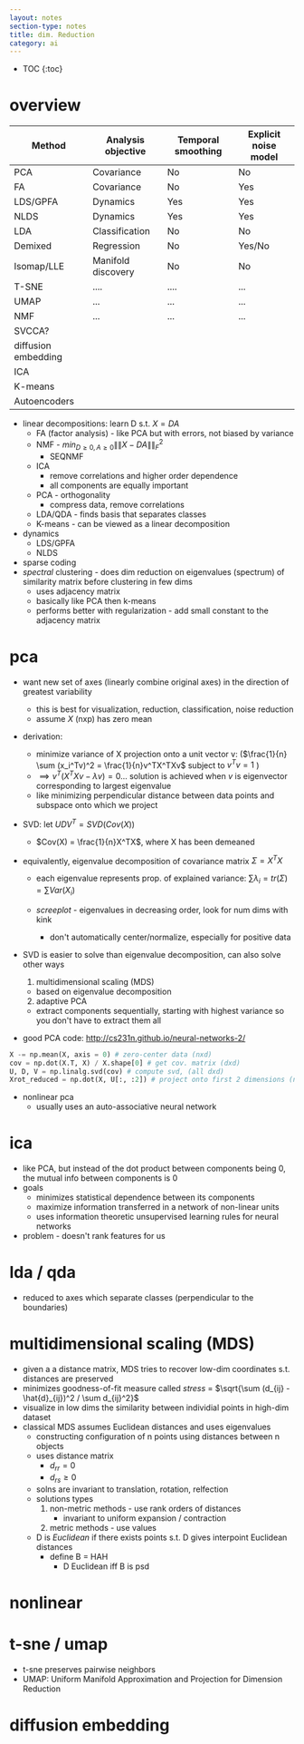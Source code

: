 ```yaml
---
layout: notes
section-type: notes
title: dim. Reduction
category: ai
---
```

* TOC
{:toc}
# overview

| Method              | Analysis objective | Temporal smoothing | Explicit noise model |
|---------------------|--------------------|--------------------|----------------------|
| PCA                 | Covariance         | No                 | No                   |
| FA                  | Covariance         | No                 | Yes                  |
| LDS/GPFA            | Dynamics           | Yes                | Yes                  |
| NLDS                | Dynamics           | Yes                | Yes                  |
| LDA                 | Classification     | No                 | No                   |
| Demixed             | Regression         | No                 | Yes/No               |
| Isomap/LLE          | Manifold discovery | No                 | No                   |
| T-SNE               | ....               | ....               | ...                  |
| UMAP                | ...                | ...                | ...                  |
| NMF                 | ...                | ...                | ...                  |
| SVCCA?              |                    |                    |                      |
| diffusion embedding |                    |                    |                      |
| ICA                 |                    |                    |                      |
| K-means             |                    |                    |                      |
| Autoencoders        |                    |                    |


- linear decompositions: learn D s.t. $X=DA$
  - FA (factor analysis) - like PCA but with errors, not biased by variance
  - NMF - $min_{D \geq 0, A \geq 0} \|\|X-DA\|\|_F^2$
    - SEQNMF
  - ICA
    - remove correlations and higher order dependence
    - all components are equally important
  - PCA - orthogonality
    - compress data, remove correlations
  - LDA/QDA - finds basis that separates classes
  - K-means - can be viewed as a linear decomposition
- dynamics
  - LDS/GPFA
  - NLDS
- sparse coding
- *spectral* clustering - does dim reduction on eigenvalues (spectrum) of similarity matrix before clustering in few dims
  - uses adjacency matrix
  - basically like PCA then k-means
  - performs better with regularization - add small constant to the adjacency matrix

# pca

- want new set of axes (linearly combine original axes) in the direction of greatest variability
    - this is best for visualization, reduction, classification, noise reduction
    - assume $X$ (nxp) has zero mean

- derivation: 

    - minimize variance of X projection onto a unit vector v: ($\frac{1}{n} \sum (x_i^Tv)^2 = \frac{1}{n}v^TX^TXv$ subject to $v^T v=1$ )
    - $\implies v^T(X^TXv-\lambda v)=0​$... solution is achieved when $v​$ is eigenvector corresponding to largest eigenvalue
    - like minimizing perpendicular distance between data points and subspace onto which we project

- SVD: let $U D V^T = SVD(Cov(X))$

    - $Cov(X) = \frac{1}{n}X^TX$, where X has been demeaned

- equivalently, eigenvalue decomposition of covariance matrix $\Sigma = X^TX$
  - each eigenvalue represents prop. of explained variance: $\sum \lambda_i = tr(\Sigma) = \sum Var(X_i)$

  - *screeplot*  - eigenvalues in decreasing order, look for num dims with kink
    - don't automatically center/normalize, especially for positive data

- SVD is easier to solve than eigenvalue decomposition, can also solve other ways
  1. multidimensional scaling (MDS)
    - based on eigenvalue decomposition
  2. adaptive PCA
    - extract components sequentially, starting with highest variance so you don't have to extract them all	

- good PCA code: http://cs231n.github.io/neural-networks-2/
```python
X -= np.mean(X, axis = 0) # zero-center data (nxd)
cov = np.dot(X.T, X) / X.shape[0] # get cov. matrix (dxd)
U, D, V = np.linalg.svd(cov) # compute svd, (all dxd)
Xrot_reduced = np.dot(X, U[:, :2]) # project onto first 2 dimensions (n x 2)
```
- nonlinear pca
    - usually uses an auto-associative neural network
      ​	


# ica

- like PCA, but instead of the dot product between components being 0, the mutual info between components is 0
- goals
  - minimizes statistical dependence between its components
  - maximize information transferred in a network of non-linear units
  - uses information theoretic unsupervised learning rules for neural networks
- problem - doesn't rank features for us


# lda / qda
- reduced to axes which separate classes (perpendicular to the boundaries)



# multidimensional scaling (MDS)

- given a a distance matrix, MDS tries to recover low-dim coordinates s.t. distances are preserved
- minimizes goodness-of-fit measure called *stress* = $\sqrt{\sum (d_{ij} - \hat{d}_{ij})^2 / \sum d_{ij}^2}$
- visualize in low dims the similarity between individial points in high-dim dataset
- classical MDS assumes Euclidean distances and uses eigenvalues
  - constructing configuration of n points using distances between n objects
  - uses distance matrix
    - $d_{rr} = 0$
    - $d_{rs} \geq 0$
  - solns are invariant to translation, rotation, relfection
  - solutions types
    1. non-metric methods - use rank orders of distances
       - invariant to uniform expansion / contraction
    2. metric methods - use values
  - D is *Euclidean* if there exists points s.t. D gives interpoint Euclidean distances
    - define B = HAH
      - D Euclidean iff B is psd

# nonlinear

# t-sne / umap

- t-sne preserves pairwise neighbors
- UMAP: Uniform Manifold Approximation and Projection for Dimension Reduction

# diffusion embedding


